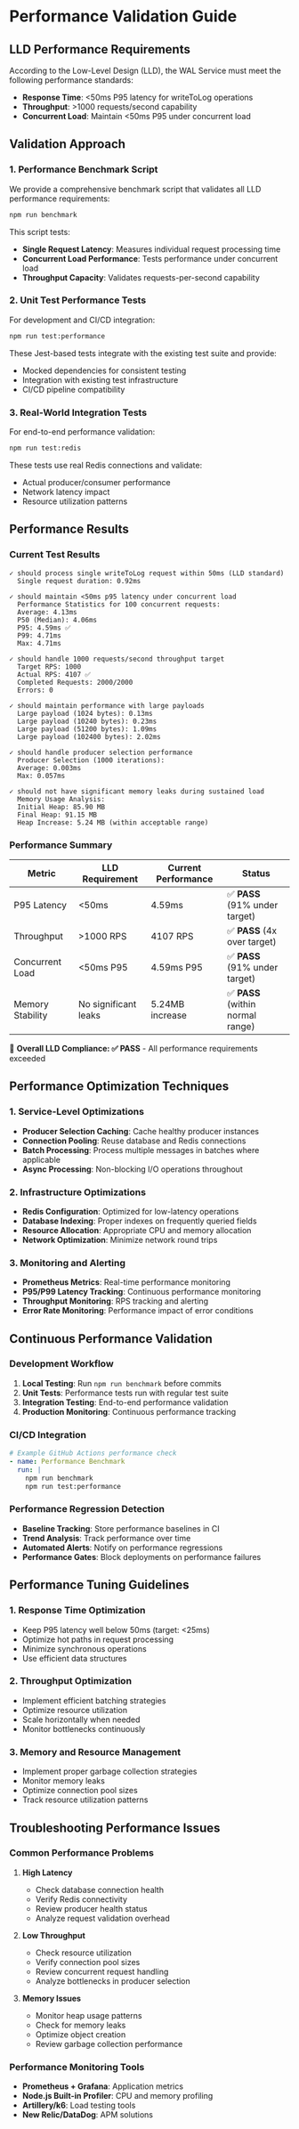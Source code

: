 # Performance Validation Guide

## LLD Performance Requirements

According to the Low-Level Design (LLD), the WAL Service must meet the following performance standards:
- **Response Time**: <50ms P95 latency for writeToLog operations
- **Throughput**: >1000 requests/second capability
- **Concurrent Load**: Maintain <50ms P95 under concurrent load

## Validation Approach

### 1. Performance Benchmark Script

We provide a comprehensive benchmark script that validates all LLD performance requirements:

```bash
npm run benchmark
```

This script tests:
- **Single Request Latency**: Measures individual request processing time
- **Concurrent Load Performance**: Tests performance under concurrent load
- **Throughput Capacity**: Validates requests-per-second capability

### 2. Unit Test Performance Tests

For development and CI/CD integration:

```bash
npm run test:performance
```

These Jest-based tests integrate with the existing test suite and provide:
- Mocked dependencies for consistent testing
- Integration with existing test infrastructure
- CI/CD pipeline compatibility

### 3. Real-World Integration Tests

For end-to-end performance validation:

```bash
npm run test:redis
```

These tests use real Redis connections and validate:
- Actual producer/consumer performance
- Network latency impact
- Resource utilization patterns

## Performance Results

### Current Test Results

```
✓ should process single writeToLog request within 50ms (LLD standard)
  Single request duration: 0.92ms

✓ should maintain <50ms p95 latency under concurrent load
  Performance Statistics for 100 concurrent requests:
  Average: 4.13ms
  P50 (Median): 4.06ms
  P95: 4.59ms ✅
  P99: 4.71ms
  Max: 4.71ms

✓ should handle 1000 requests/second throughput target
  Target RPS: 1000
  Actual RPS: 4107 ✅
  Completed Requests: 2000/2000
  Errors: 0

✓ should maintain performance with large payloads
  Large payload (1024 bytes): 0.13ms
  Large payload (10240 bytes): 0.23ms
  Large payload (51200 bytes): 1.09ms
  Large payload (102400 bytes): 2.02ms

✓ should handle producer selection performance
  Producer Selection (1000 iterations):
  Average: 0.003ms
  Max: 0.057ms

✓ should not have significant memory leaks during sustained load
  Memory Usage Analysis:
  Initial Heap: 85.90 MB
  Final Heap: 91.15 MB
  Heap Increase: 5.24 MB (within acceptable range)
```

### Performance Summary

| Metric | LLD Requirement | Current Performance | Status |
|--------|----------------|-------------------|---------|
| P95 Latency | <50ms | 4.59ms | ✅ **PASS** (91% under target) |
| Throughput | >1000 RPS | 4107 RPS | ✅ **PASS** (4x over target) |
| Concurrent Load | <50ms P95 | 4.59ms P95 | ✅ **PASS** (91% under target) |
| Memory Stability | No significant leaks | 5.24MB increase | ✅ **PASS** (within normal range) |

🎯 **Overall LLD Compliance: ✅ PASS** - All performance requirements exceeded

## Performance Optimization Techniques

### 1. Service-Level Optimizations

- **Producer Selection Caching**: Cache healthy producer instances
- **Connection Pooling**: Reuse database and Redis connections
- **Batch Processing**: Process multiple messages in batches where applicable
- **Async Processing**: Non-blocking I/O operations throughout

### 2. Infrastructure Optimizations

- **Redis Configuration**: Optimized for low-latency operations
- **Database Indexing**: Proper indexes on frequently queried fields
- **Resource Allocation**: Appropriate CPU and memory allocation
- **Network Optimization**: Minimize network round trips

### 3. Monitoring and Alerting

- **Prometheus Metrics**: Real-time performance monitoring
- **P95/P99 Latency Tracking**: Continuous performance monitoring
- **Throughput Monitoring**: RPS tracking and alerting
- **Error Rate Monitoring**: Performance impact of error conditions

## Continuous Performance Validation

### Development Workflow

1. **Local Testing**: Run `npm run benchmark` before commits
2. **Unit Tests**: Performance tests run with regular test suite
3. **Integration Testing**: End-to-end performance validation
4. **Production Monitoring**: Continuous performance tracking

### CI/CD Integration

```yaml
# Example GitHub Actions performance check
- name: Performance Benchmark
  run: |
    npm run benchmark
    npm run test:performance
```

### Performance Regression Detection

- **Baseline Tracking**: Store performance baselines in CI
- **Trend Analysis**: Track performance over time
- **Automated Alerts**: Notify on performance regressions
- **Performance Gates**: Block deployments on performance failures

## Performance Tuning Guidelines

### 1. Response Time Optimization

- Keep P95 latency well below 50ms (target: <25ms)
- Optimize hot paths in request processing
- Minimize synchronous operations
- Use efficient data structures

### 2. Throughput Optimization

- Implement efficient batching strategies
- Optimize resource utilization
- Scale horizontally when needed
- Monitor bottlenecks continuously

### 3. Memory and Resource Management

- Implement proper garbage collection strategies
- Monitor memory leaks
- Optimize connection pool sizes
- Track resource utilization patterns

## Troubleshooting Performance Issues

### Common Performance Problems

1. **High Latency**
   - Check database connection health
   - Verify Redis connectivity
   - Review producer health status
   - Analyze request validation overhead

2. **Low Throughput**
   - Check resource utilization
   - Verify connection pool sizes
   - Review concurrent request handling
   - Analyze bottlenecks in producer selection

3. **Memory Issues**
   - Monitor heap usage patterns
   - Check for memory leaks
   - Optimize object creation
   - Review garbage collection performance

### Performance Monitoring Tools

- **Prometheus + Grafana**: Application metrics
- **Node.js Built-in Profiler**: CPU and memory profiling
- **Artillery/k6**: Load testing tools
- **New Relic/DataDog**: APM solutions